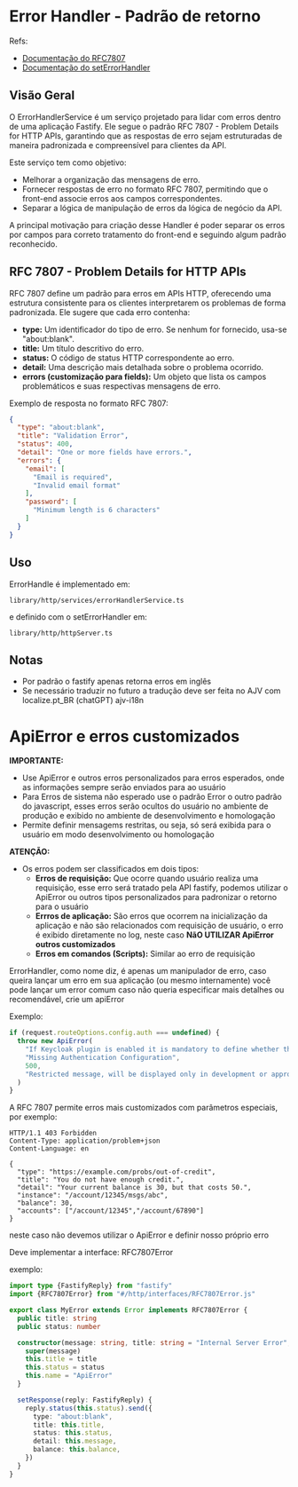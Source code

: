 # Error Handler - Padrão de retorno

Refs:

- [Documentação do RFC7807](https://datatracker.ietf.org/doc/html/rfc7807)
- [Documentação do setErrorHandler](https://fastify.dev/docs/latest/Reference/Server/#seterrorhandler)

## Visão Geral

O ErrorHandlerService é um serviço projetado para lidar com erros dentro de uma aplicação Fastify. Ele segue o padrão
RFC 7807 - Problem Details for HTTP APIs, garantindo que as respostas de erro sejam estruturadas de maneira padronizada
e compreensível para clientes da API.

Este serviço tem como objetivo:

- Melhorar a organização das mensagens de erro.
- Fornecer respostas de erro no formato RFC 7807, permitindo que o front-end associe erros aos campos correspondentes.
- Separar a lógica de manipulação de erros da lógica de negócio da API.

A principal motivação para criação desse Handler é poder separar os erros por campos para correto tratamento do
front-end e seguindo algum padrão reconhecido.

## RFC 7807 - Problem Details for HTTP APIs

RFC 7807 define um padrão para erros em APIs HTTP, oferecendo uma estrutura consistente para os clientes interpretarem
os problemas de forma padronizada. Ele sugere que cada erro contenha:

- **type:** Um identificador do tipo de erro. Se nenhum for fornecido, usa-se "about:blank".
- **title:** Um título descritivo do erro.
- **status:** O código de status HTTP correspondente ao erro.
- **detail:** Uma descrição mais detalhada sobre o problema ocorrido.
- **errors (customização para fields):** Um objeto que lista os campos problemáticos e suas respectivas mensagens de
  erro.

Exemplo de resposta no formato RFC 7807:

```json
{
  "type": "about:blank",
  "title": "Validation Error",
  "status": 400,
  "detail": "One or more fields have errors.",
  "errors": {
    "email": [
      "Email is required",
      "Invalid email format"
    ],
    "password": [
      "Minimum length is 6 characters"
    ]
  }
}
```

## Uso

ErrorHandle é implementado em:

`library/http/services/errorHandlerService.ts`

e definido com o setErrorHandler em:

`library/http/httpServer.ts`

## Notas

- Por padrão o fastify apenas retorna erros em inglês
- Se necessário traduzir no futuro a tradução deve ser feita no AJV com localize.pt_BR (chatGPT) ajv-i18n

# ApiError e erros customizados

**IMPORTANTE:**

- Use ApiError e outros erros personalizados para erros esperados, onde as informações sempre serão enviados para ao
  usuário
- Para Erros de sistema não esperado use o padrão Error o outro padrão do javascript, esses erros serão ocultos do
  usuário no ambiente de produção e exibido no ambiente de desenvolvimento e homologação
- Permite definir mensagems restritas, ou seja, só será exibida para o usuário em modo desenvolvimento ou homologação

**ATENÇÃO:**

- Os erros podem ser classificados em dois tipos:
  - **Erros de requisição:** Que ocorre quando usuário realiza uma requisição, esse erro será tratado pela API fastify,
    podemos utilizar o ApiError ou outros tipos personalizados para padronizar o retorno para o usuário
  - **Errros de aplicação:** São erros que ocorrem na inicialização da aplicação e não são relacionados com requisição
    de usuário, o erro é exibido diretamente no log, neste caso **NãO UTILIZAR ApiError outros customizados**
  - **Erros em comandos (Scripts):** Similar ao erro de requisição

ErrorHandler, como nome diz, é apenas um manipulador de erro, caso queira lançar um erro em sua aplicação (ou mesmo
internamente) você pode lançar um error comum caso não queria especificar mais detalhes ou recomendável, crie um
apiError

Exemplo:

```typescript
if (request.routeOptions.config.auth === undefined) {
  throw new ApiError(
    "If Keycloak plugin is enabled it is mandatory to define whether the route is authenticated or not!",
    "Missing Authentication Configuration",
    500,
    "Restricted message, will be displayed only in development or approval mode"
  )
}
```

A RFC 7807 permite erros mais customizados com parâmetros especiais, por exemplo:

```
HTTP/1.1 403 Forbidden
Content-Type: application/problem+json
Content-Language: en

{
  "type": "https://example.com/probs/out-of-credit",
  "title": "You do not have enough credit.",
  "detail": "Your current balance is 30, but that costs 50.",
  "instance": "/account/12345/msgs/abc",
  "balance": 30,
  "accounts": ["/account/12345","/account/67890"]
}
```

neste caso não devemos utilizar o ApiError e definir nosso próprio erro

Deve implementar a interface: RFC7807Error

exemplo:

```typescript
import type {FastifyReply} from "fastify"
import {RFC7807Error} from "#/http/interfaces/RFC7807Error.js"

export class MyError extends Error implements RFC7807Error {
  public title: string
  public status: number

  constructor(message: string, title: string = "Internal Server Error", status: number = 500, balance: number = 0) {
    super(message)
    this.title = title
    this.status = status
    this.name = "ApiError"
  }

  setResponse(reply: FastifyReply) {
    reply.status(this.status).send({
      type: "about:blank",
      title: this.title,
      status: this.status,
      detail: this.message,
      balance: this.balance,
    })
  }
}
```
